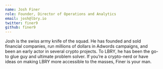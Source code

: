 ```yaml
---
name: Josh Finer
role: Founder, Director of Operations and Analytics
email: josh@lbry.io
twitter: finer9
github: finer9
---
```

Josh is the swiss army knife of the squad. He has founded and sold financial companies, run millions of dollars in Adwords campaigns, and been an early actor in several crypto projects. To LBRY, he has been the go-to glue guy and ultimate problem solver. If you’re a crypto-nerd or have ideas on making LBRY more accessible to the masses, Finer is your man.
